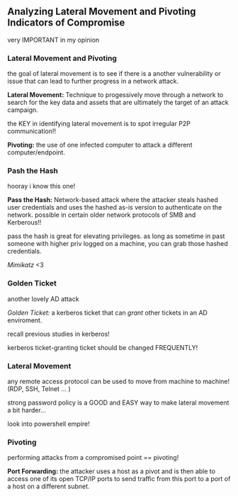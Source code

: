 ## Analyzing Lateral Movement and Pivoting Indicators of Compromise ##
very IMPORTANT in my opinion
### Lateral Movement and Pivoting ###
the goal of lateral movement is to see if there is a another vulnerability or issue that can lead to further progress in a network attack. <br>

__Lateral Movement:__ Technique to progessively move through a network to search for the key data and assets that are ultimately the target of an attack campaign. <br>

the KEY in identifying lateral movement is to spot irregular P2P communication!! <br>

__Pivoting:__ the use of one infected computer to attack a different computer/endpoint. <br>

### Pash the Hash ###
hooray i know this one! <br>

__Pass the Hash:__ Network-based attack where the attacker steals hashed user credentials and uses the hashed as-is version to authenticate on the network. possible in certain older network protocols of SMB and Kerberous!! <br>

pass the hash is great for elevating privileges. as long as sometime in past someone with higher priv logged on a machine, you can grab those hashed credentials. <br>

_Mimikatz_ <3

### Golden Ticket ###
another lovely AD attack <br>

_Golden Ticket:_ a kerberos ticket that can _grant_ other tickets in an AD enviroment. <br>

recall previous studies in kerberos! <br>

kerberos ticket-granting ticket should be changed FREQUENTLY! <br>

### Lateral Movement ###
any remote access protocol can be used to move from machine to machine! (RDP, SSH, Telnet ... )<br> 

strong password policy is a GOOD and EASY way to make lateral movement a bit harder... <br>

look into powershell empire! <br>

### Pivoting ###
performing attacks from a compromised point == pivoting!

__Port Forwarding:__ the attacker uses a host as a pivot and is then able to access one of its open TCP/IP ports to send traffic from this port to a port of a host on a different subnet. <br>